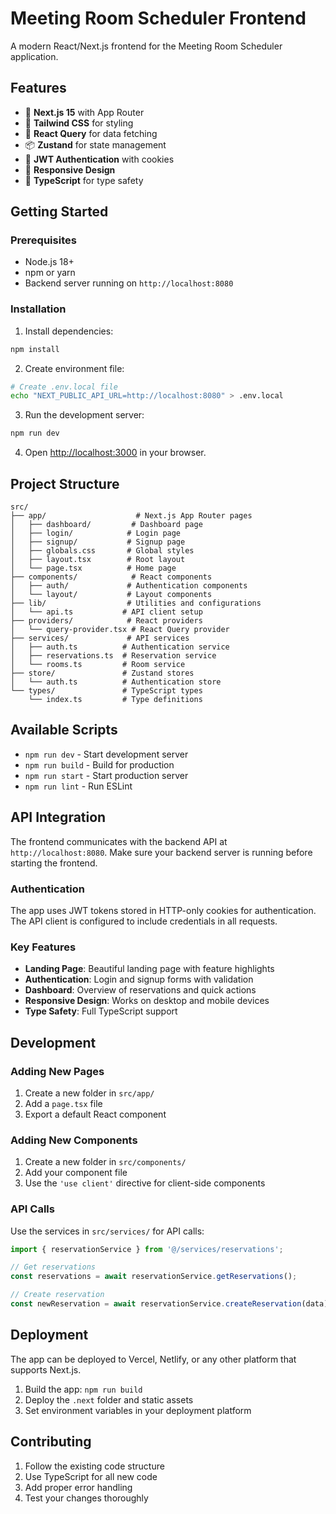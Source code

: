 # Meeting Room Scheduler Frontend

A modern React/Next.js frontend for the Meeting Room Scheduler application.

## Features

- 🚀 **Next.js 15** with App Router
- 🎨 **Tailwind CSS** for styling
- 🔄 **React Query** for data fetching
- 📦 **Zustand** for state management
- 🔐 **JWT Authentication** with cookies
- 📱 **Responsive Design**
- 🎯 **TypeScript** for type safety

## Getting Started

### Prerequisites

- Node.js 18+ 
- npm or yarn
- Backend server running on `http://localhost:8080`

### Installation

1. Install dependencies:
```bash
npm install
```

2. Create environment file:
```bash
# Create .env.local file
echo "NEXT_PUBLIC_API_URL=http://localhost:8080" > .env.local
```

3. Run the development server:
```bash
npm run dev
```

4. Open [http://localhost:3000](http://localhost:3000) in your browser.

## Project Structure

```
src/
├── app/                    # Next.js App Router pages
│   ├── dashboard/         # Dashboard page
│   ├── login/            # Login page
│   ├── signup/           # Signup page
│   ├── globals.css       # Global styles
│   ├── layout.tsx        # Root layout
│   └── page.tsx          # Home page
├── components/            # React components
│   ├── auth/             # Authentication components
│   └── layout/           # Layout components
├── lib/                  # Utilities and configurations
│   └── api.ts           # API client setup
├── providers/            # React providers
│   └── query-provider.tsx # React Query provider
├── services/             # API services
│   ├── auth.ts          # Authentication service
│   ├── reservations.ts  # Reservation service
│   └── rooms.ts         # Room service
├── store/               # Zustand stores
│   └── auth.ts          # Authentication store
└── types/               # TypeScript types
    └── index.ts         # Type definitions
```

## Available Scripts

- `npm run dev` - Start development server
- `npm run build` - Build for production
- `npm run start` - Start production server
- `npm run lint` - Run ESLint

## API Integration

The frontend communicates with the backend API at `http://localhost:8080`. Make sure your backend server is running before starting the frontend.

### Authentication

The app uses JWT tokens stored in HTTP-only cookies for authentication. The API client is configured to include credentials in all requests.

### Key Features

- **Landing Page**: Beautiful landing page with feature highlights
- **Authentication**: Login and signup forms with validation
- **Dashboard**: Overview of reservations and quick actions
- **Responsive Design**: Works on desktop and mobile devices
- **Type Safety**: Full TypeScript support

## Development

### Adding New Pages

1. Create a new folder in `src/app/`
2. Add a `page.tsx` file
3. Export a default React component

### Adding New Components

1. Create a new folder in `src/components/`
2. Add your component file
3. Use the `'use client'` directive for client-side components

### API Calls

Use the services in `src/services/` for API calls:

```typescript
import { reservationService } from '@/services/reservations';

// Get reservations
const reservations = await reservationService.getReservations();

// Create reservation
const newReservation = await reservationService.createReservation(data);
```

## Deployment

The app can be deployed to Vercel, Netlify, or any other platform that supports Next.js.

1. Build the app: `npm run build`
2. Deploy the `.next` folder and static assets
3. Set environment variables in your deployment platform

## Contributing

1. Follow the existing code structure
2. Use TypeScript for all new code
3. Add proper error handling
4. Test your changes thoroughly
